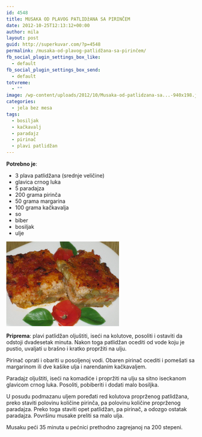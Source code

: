 ```yaml
---
id: 4548
title: MUSAKA OD PLAVOG PATLIDžANA SA PIRINČEM
date: 2012-10-25T12:13:12+00:00
author: mila
layout: post
guid: http://superkuvar.com/?p=4548
permalink: /musaka-od-plavog-patlidžana-sa-pirinčem/
fb_social_plugin_settings_box_like:
  - default
fb_social_plugin_settings_box_send:
  - default
totvreme:
  - ""
image: /wp-content/uploads/2012/10/Musaka-od-patlidzana-sa...-940x198.jpg
categories:
  - jela bez mesa
tags:
  - bosiljak
  - kačkavalj
  - paradajz
  - pirinač
  - plavi patlidžan
---
```

**Potrebno je**:

  * 3 plava patlidžana (srednje veličine)
  * glavica crnog luka
  * 5 paradajza
  * 200 grama pirinča
  * 50 grama margarina
  * 100 grama kačkavalja
  * so
  * biber
  * bosiljak
  * ulje

<img class="alignnone size-medium wp-image-4549" title="Musaka od patlidzana sa..." src="/wp-content/uploads/2012/10/Musaka-od-patlidzana-sa...-1024x768.jpg" alt="" width="300" height="225" /> 

**Priprema**: plavi patlidžan oljuštiti, iseći na kolutove, posoliti i ostaviti da odstoji dvadesetak minuta. Nakon toga patlidžan ocediti od vode koju je pustio, uvaljati u brašno i kratko propržiti na ulju.

Pirinač oprati i obariti u posoljenoj vodi. Obaren pirinač ocediti i pomešati sa margarinom ili dve kašike ulja i narendanim kačkavaljem.

Paradajz oljuštiti, iseći na komadiće i propržiti na ulju sa sitno iseckanom glavicom crnog luka. Posoliti, pobiberiti i dodati malo bosiljka.

U posudu podmazanu uljem poređati red kolutova proprženog patlidžana, preko staviti polovinu količine pirinča, pa polovinu količine proprženog paradajza. Preko toga staviti opet patlidžan, pa pirinač, a odozgo ostatak paradajza. Površinu musake preliti sa malo ulja.

Musaku peći 35 minuta u pećnici prethodno zagrejanoj na 200 stepeni.